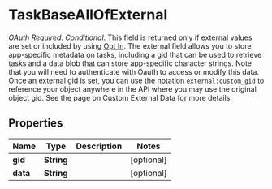 

# TaskBaseAllOfExternal

*OAuth Required*. *Conditional*. This field is returned only if external values are set or included by using [Opt In](https://raw.githubusercontent.com). The external field allows you to store app-specific metadata on tasks, including a gid that can be used to retrieve tasks and a data blob that can store app-specific character strings. Note that you will need to authenticate with Oauth to access or modify this data. Once an external gid is set, you can use the notation `external:custom_gid` to reference your object anywhere in the API where you may use the original object gid. See the page on Custom External Data for more details.

## Properties

| Name | Type | Description | Notes |
|------------ | ------------- | ------------- | -------------|
|**gid** | **String** |  |  [optional] |
|**data** | **String** |  |  [optional] |



